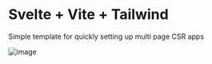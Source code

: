 # Svelte + Vite + Tailwind

Simple template for quickly setting up multi page CSR apps

![image](https://github.com/ShawnEdgell/Svelte-Tailwind/assets/145321915/e644d6a8-37a1-4e35-ac16-3ac333e467c2)
